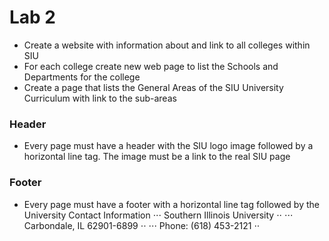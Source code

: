 # Lab 2
+ Create a website with information about and link to all colleges within SIU
+ For each college create new web page to list the Schools and Departments for the college
+ Create a page that lists the General Areas of the SIU University Curriculum with link to the sub-areas
### Header
+ Every page must have a header with the SIU logo image followed by a horizontal line tag. The image must be a link to the real SIU page
### Footer
+ Every page must have a footer with a horizontal line tag followed by the University Contact Information
⋅⋅⋅ Southern Illinois University ⋅⋅
⋅⋅⋅ Carbondale, IL 62901-6899 ⋅⋅
⋅⋅⋅ Phone: (618) 453-2121 ⋅⋅
